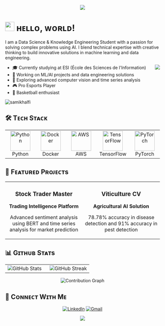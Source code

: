 <!--Header-->
<p align="center">
  <img src="https://capsule-render.vercel.app/api?type=waving&color=gradient&customColorList=12&height=180&section=header&text=Sami%20Khalfi&fontSize=60&fontAlignY=35&desc=Data%20Science%20|%20ML%20Engineering%20|%20Innovation&descSize=20&descAlignY=55&animation=twinkling"/>
</p>


# <img src="https://emojis.slackmojis.com/emojis/images/1531849430/4246/blob-sunglasses.gif?1531849430" width="30"/> ʜᴇʟʟᴏ, ᴡᴏʀʟᴅ!

<p align="left">I am a Data Science & Knowledge Engineering Student with a passion for solving complex problems using AI. I blend technical expertise with creative thinking to build innovative solutions in machine learning and data engineering.</p>
<div align="center">
  <img align="right" src="https://github.com/mirsazzathossain/mirsazzathossain/blob/master/gifs/octocat-anime.gif" />
</div>

- 🎓 Currently studying at ESI (École des Sciences de l'Information)
- 🔭 Working on ML/AI projects and data engineering solutions
- 🌱 Exploring advanced computer vision and time series analysis
- 🎮 Pro Esports Player
- 🏀 Basketball enthusiast

<!--Profile views-->
<p align="left">
  <img src="https://komarev.com/ghpvc/?username=samikhalfi&label=Profile%20views&color=770677&style=for-the-badge&logo=star" alt="samikhalfi" />
</p>

## 🛠️ Tᴇᴄʜ Sᴛᴀᴄᴋ

<table align="center">
<tr>
<td align="center" width="96">
<img src="https://techstack-generator.vercel.app/python-icon.svg" alt="Python" width="65" height="65" />
<br>Python
</td>
<td align="center" width="96">
<img src="https://techstack-generator.vercel.app/docker-icon.svg" alt="Docker" width="65" height="65" />
<br>Docker
</td>
<td align="center" width="96">
<img src="https://techstack-generator.vercel.app/aws-icon.svg" alt="AWS" width="65" height="65" />
<br>AWS
</td>
<td align="center" width="96">
<img src="https://www.vectorlogo.zone/logos/tensorflow/tensorflow-icon.svg" alt="TensorFlow" width="65" height="65" />
<br>TensorFlow
</td>
<td align="center" width="96">
<img src="https://www.vectorlogo.zone/logos/pytorch/pytorch-icon.svg" alt="PyTorch" width="65" height="65" />
<br>PyTorch
</td>
</tr>
</table>

## 🚀 Fᴇᴀᴛᴜʀᴇᴅ Pʀᴏᴊᴇᴄᴛs

<table width="100%">
<tr>
<td width="50%">
<h3 align="center">Stock Trader Master</h3>
<div align="center">
<p><strong>Trading Intelligence Platform</strong></p>
<p>Advanced sentiment analysis using BERT and time series analysis for market prediction</p>
</div>
</td>
<td width="50%">
<h3 align="center">Viticulture CV</h3>
<div align="center">
<p><strong>Agricultural AI Solution</strong></p>
<p>78.78% accuracy in disease detection and 91% accuracy in pest detection</p>
</div>
</td>
</tr>
</table>

## 📊 Gɪᴛʜᴜʙ Sᴛᴀᴛs

<table width="100%">
<tr>
<td width="50%">
<img src="https://github-readme-stats.vercel.app/api?username=samikhalfi&show_icons=true&theme=tokyonight&bg_color=0,000000,441350&title_color=c56a90&text_color=ffffff&hide_border=true" alt="GitHub Stats" />
</td>
<td width="50%">
<img src="https://github-readme-streak-stats.herokuapp.com?user=samikhalfi&theme=tokyonight&background=0,000000,441350&ring=c56a90&fire=ffeb95&currStreakNum=ffffff&hide_border=true" alt="GitHub Streak" />
</td>
</tr>
</table>

<div align="center">
<img src="https://github-readme-activity-graph.vercel.app/graph?username=samikhalfi&bg_color=0,000000,441350&color=ffffff&line=c56a90&point=ffeb95&area=true&hide_border=true" alt="Contribution Graph" />
</div>

## 🤝 Cᴏɴɴᴇᴄᴛ Wɪᴛʜ Mᴇ

<div align="center">

[![LinkedIn](https://img.shields.io/badge/LinkedIn-0077B5?style=for-the-badge&logo=linkedin&logoColor=white)](https://www.linkedin.com/in/samikhalfi/)
[![Gmail](https://img.shields.io/badge/Gmail-D14836?style=for-the-badge&logo=gmail&logoColor=white)](mailto:samikhalfi@esi.ac.ma)

</div>

<!--Footer-->
<p align="center">
  <img src="https://capsule-render.vercel.app/api?type=waving&color=gradient&customColorList=12&height=100&section=footer"/>
</p>
